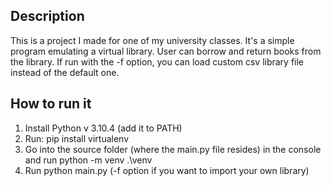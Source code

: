 ## Description

This is a project I made for one of my university classes. It's a simple program
emulating a virtual library. User can borrow and return books from the library. If 
run with the -f option, you can load custom csv library file instead of the
default one.

## How to run it

1. Install Python v 3.10.4 (add it to PATH)
2. Run: pip install virtualenv
3. Go into the source folder (where the main.py file resides) in the console
   and run python -m venv .\venv
4. Run python main.py (-f option if you want to import your own library)
